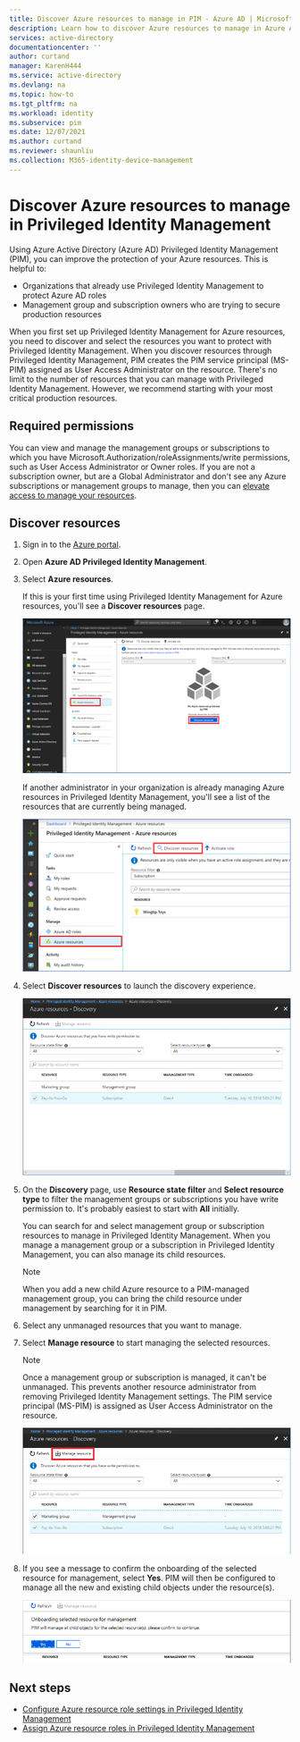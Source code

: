 ```yaml
---
title: Discover Azure resources to manage in PIM - Azure AD | Microsoft Docs
description: Learn how to discover Azure resources to manage in Azure AD Privileged Identity Management (PIM).
services: active-directory
documentationcenter: ''
author: curtand
manager: KarenH444
ms.service: active-directory
ms.devlang: na
ms.topic: how-to
ms.tgt_pltfrm: na
ms.workload: identity
ms.subservice: pim
ms.date: 12/07/2021
ms.author: curtand
ms.reviewer: shaunliu
ms.collection: M365-identity-device-management
---
```


# Discover Azure resources to manage in Privileged Identity Management

Using Azure Active Directory (Azure AD) Privileged Identity Management (PIM), you can improve the protection of your Azure resources. This is helpful to:

- Organizations that already use Privileged Identity Management to protect Azure AD roles
- Management group and subscription owners who are trying to secure production resources

When you first set up Privileged Identity Management for Azure resources, you need to discover and select the resources you want to protect with Privileged Identity Management. When you discover resources through Privileged Identity Management, PIM creates the PIM service principal (MS-PIM) assigned as User Access Administrator on the resource. There's no limit to the number of resources that you can manage with Privileged Identity Management. However, we recommend starting with your most critical production resources.

## Required permissions

You can view and manage the management groups or subscriptions to which you have Microsoft.Authorization/roleAssignments/write permissions, such as User Access Administrator or Owner roles. If you are not a subscription owner, but are a Global Administrator and don't see any Azure subscriptions or management groups to manage, then you can [elevate access to manage your resources](../../role-based-access-control/elevate-access-global-admin.md).

## Discover resources

1. Sign in to the [Azure portal](https://portal.azure.com/).

1. Open **Azure AD Privileged Identity Management**.

1. Select **Azure resources**.

    If this is your first time using Privileged Identity Management for Azure resources, you'll see a **Discover resources** page.

    ![Discover resources pane with no resources listed for first time experience](./media/pim-resource-roles-discover-resources/discover-resources-first-run.png)

    If another administrator in your organization is already managing Azure resources in Privileged Identity Management, you'll see a list of the resources that are currently being managed.

    ![Discover resources pane listing resources that are currently being managed](./media/pim-resource-roles-discover-resources/discover-resources.png)

1. Select **Discover resources** to launch the discovery experience.

    ![Discovery pane lists resources that can be managed, such as subscriptions and management groups](./media/pim-resource-roles-discover-resources/discovery-pane.png)

1. On the **Discovery** page, use **Resource state filter** and **Select resource type** to filter the management groups or subscriptions you have write permission to. It's probably easiest to start with **All** initially.

   You can search for and select management group or subscription resources to manage in Privileged Identity Management. When you manage a management group or a subscription in Privileged Identity Management, you can also manage its child resources.

   > [!Note]
   > When you add a new child Azure resource to a PIM-managed management group, you can bring the child resource under management by searching for it in PIM.

1. Select any unmanaged resources that you want to manage.

1. Select **Manage resource** to start managing the selected resources.

    > [!NOTE]
    > Once a management group or subscription is managed, it can't be unmanaged. This prevents another resource administrator from removing Privileged Identity Management settings. The PIM service principal (MS-PIM) is 
assigned as User Access Administrator on the resource.
     
    ![Discovery pane with a resource selected and the Manage resource option highlighted](./media/pim-resource-roles-discover-resources/discovery-manage-resource.png)

1. If you see a message to confirm the onboarding of the selected resource for management, select **Yes**. PIM will then be configured to manage all the new and existing child objects under the resource(s).

    ![Message confirming to onboard the selected resources for management](./media/pim-resource-roles-discover-resources/discovery-manage-resource-message.png)

## Next steps

- [Configure Azure resource role settings in Privileged Identity Management](pim-resource-roles-configure-role-settings.md)
- [Assign Azure resource roles in Privileged Identity Management](pim-resource-roles-assign-roles.md)
